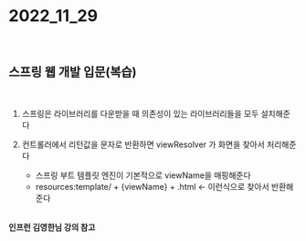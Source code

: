 # 2022_11_29

</br>

## 스프링 웹 개발 입문(복습)

</br>

1. 스프링은 라이브러리를 다운받을 때 의존성이 있는 라이브러리들을 모두 설치해준다
   </br>

2. 컨트롤러에서 리턴값을 문자로 반환하면 viewResolver 가 화면을 찾아서 처리해준다
    - 스프링 부트 템플릿 엔진이 기본적으로 viewName을 매핑해준다
    - resources:template/ + {viewName} + .html <- 이런식으로 찾아서 반환해준다

</br>
<b>인프런 김영한님 강의 참고</b>
